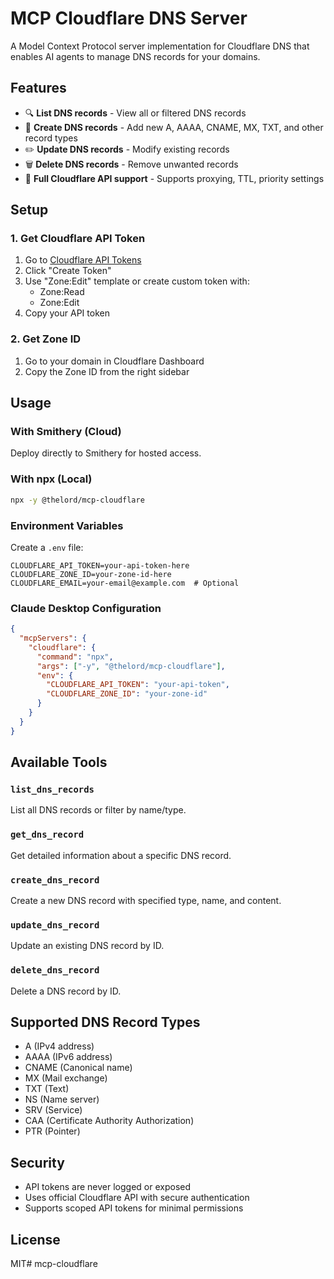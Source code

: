 # MCP Cloudflare DNS Server

A Model Context Protocol server implementation for Cloudflare DNS that enables AI agents to manage DNS records for your domains.

## Features

- 🔍 **List DNS records** - View all or filtered DNS records
- 📝 **Create DNS records** - Add new A, AAAA, CNAME, MX, TXT, and other record types  
- ✏️ **Update DNS records** - Modify existing records
- 🗑️ **Delete DNS records** - Remove unwanted records
- 🔧 **Full Cloudflare API support** - Supports proxying, TTL, priority settings

## Setup

### 1. Get Cloudflare API Token

1. Go to [Cloudflare API Tokens](https://dash.cloudflare.com/profile/api-tokens)
2. Click "Create Token"
3. Use "Zone:Edit" template or create custom token with:
   - Zone:Read
   - Zone:Edit
4. Copy your API token

### 2. Get Zone ID

1. Go to your domain in Cloudflare Dashboard
2. Copy the Zone ID from the right sidebar

## Usage

### With Smithery (Cloud)

Deploy directly to Smithery for hosted access.

### With npx (Local)

```bash
npx -y @thelord/mcp-cloudflare
```

### Environment Variables

Create a `.env` file:

```env
CLOUDFLARE_API_TOKEN=your-api-token-here
CLOUDFLARE_ZONE_ID=your-zone-id-here
CLOUDFLARE_EMAIL=your-email@example.com  # Optional
```

### Claude Desktop Configuration

```json
{
  "mcpServers": {
    "cloudflare": {
      "command": "npx",
      "args": ["-y", "@thelord/mcp-cloudflare"],
      "env": {
        "CLOUDFLARE_API_TOKEN": "your-api-token",
        "CLOUDFLARE_ZONE_ID": "your-zone-id"
      }
    }
  }
}
```

## Available Tools

### `list_dns_records`
List all DNS records or filter by name/type.

### `get_dns_record`
Get detailed information about a specific DNS record.

### `create_dns_record`
Create a new DNS record with specified type, name, and content.

### `update_dns_record`
Update an existing DNS record by ID.

### `delete_dns_record`
Delete a DNS record by ID.

## Supported DNS Record Types

- A (IPv4 address)
- AAAA (IPv6 address)  
- CNAME (Canonical name)
- MX (Mail exchange)
- TXT (Text)
- NS (Name server)
- SRV (Service)
- CAA (Certificate Authority Authorization)
- PTR (Pointer)

## Security

- API tokens are never logged or exposed
- Uses official Cloudflare API with secure authentication
- Supports scoped API tokens for minimal permissions

## License

MIT# mcp-cloudflare
